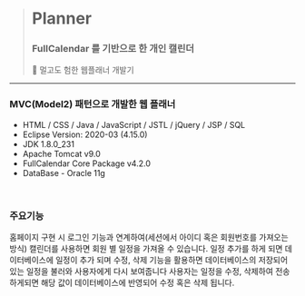 > # Planner 
>
> ### FullCalendar 를 기반으로 한 개인 캘린더
>
> 📆 멀고도 험한 웹플래너 개발기

-----------

### MVC(Model2) 패턴으로 개발한 웹 플래너

- HTML / CSS / Java / JavaScript / JSTL / jQuery / JSP / SQL
- Eclipse Version: 2020-03 (4.15.0)
- JDK 1.8.0_231
- Apache Tomcat v9.0
- FullCalendar Core Package v4.2.0
- DataBase - Oracle 11g

<br>

### 주요기능

홈페이지 구현 시 로그인 기능과 연계하여(세션에서 아이디 혹은 회원번호를 가져오는 방식) 캘린더를 사용하면 회원 별 일정을 가져올 수 있습니다. 일정 추가를 하게 되면 데이터베이스에 일정이 추가 되며 수정, 삭제 기능을 활용하면 데이터베이스의 저장되어 있는 일정을 불러와 사용자에게 다시 보여줍니다 사용자는 일정을 수정, 삭제하여 전송하게되면 해당 값이 데이터베이스에 반영되어 수정 혹은 삭제 됩니다.

